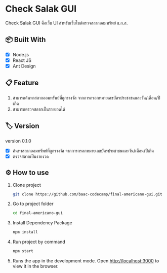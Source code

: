 # Check Salak GUI
Check Salak GUI คือเว็บ UI สำหรับเว็บไซต์ตรวจสลากออมทรัพย์ ธ.ก.ส. 

## 📦 Built With
- [x] Node.js 
- [x] React JS
- [x] Ant Design 

## 📋 Feature
1. สามารถค้นหาสลากออมทรัพย์ที่ถูกรางวัล จากการกรอกหมายเลขบัตรประชาชนและวัน/เดือน/ปีเกิด
2. สามารถตรวจสลากเป็นรายงวดได้

## 🏷 Version
version 0.1.0
- [x] ค้นหาสลากออมทรัพย์ที่ถูกรางวัล จากการกรอกหมายเลขบัตรประชาชนและวัน/เดือน/ปีเกิด
- [x] ตรวจสลากเป็นรายงวด

## ⚙ How to use
1. Clone project

    ```bash
    git clone https://github.com/baac-codecamp/final-americano-gui.git
    ```

2. Go to project folder

    ```bash
    cd final-americano-gui
    ```

3. Install Dependency Package

    ```bash
    npm install
    ```

4. Run project by command

    ```bash
    npm start
    ```

5. Runs the app in the development mode. 
   Open [http://localhost:3000](http://localhost:3000) to view it in the browser.
